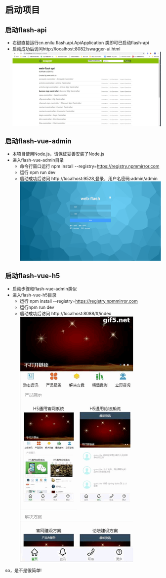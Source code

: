 # 启动项目

## 启动flash-api
- 右键直接运行cn.enilu.flash.api.ApiApplication 类即可已启动flash-api
- 启动成功后访问http://localhost:8082/swagger-ui.html
![api](../../img/flash-api.jpg)
## 启动flash-vue-admin
- 本项目使用Node.js，请保证妥善安装了Node.js
- 进入flash-vue-admin目录
    - 命令行窗口运行 npm install --registry=https://registry.npmmirror.com
    - 运行  npm run dev
    - 启动成功后访问 http://localhost:9528,登录，用户名密码:admin/admin 
 ![vue](../../vuejs.gif)

## 启动flash-vue-h5
- 启动步骤和flash-vue-admin类似
- 进入flash-vue-h5目录
    - 运行 npm install --registry=https://registry.npmmirror.com
    - 运行npm run dev
    - 启动成功后访问 http://localhost:8088/#/index    
 ![h5](../../flash-mobile.gif)

so，是不是很简单!
